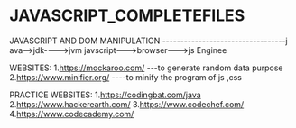 # JAVASCRIPT_COMPLETEFILES
JAVASCRIPT AND DOM MANIPULATION
----------------------------------j
ava-->jdk---->jvm javscript--->browser--->js Enginee

WEBSITES:
1.https://mockaroo.com/ ---to generate random data purpose 
2.https://www.minifier.org/ ----to minify the program of js ,css

PRACTICE WEBSITES:
1.https://codingbat.com/java 
2.https://www.hackerearth.com/ 
3.https://www.codechef.com/
4.https://www.codecademy.com/
